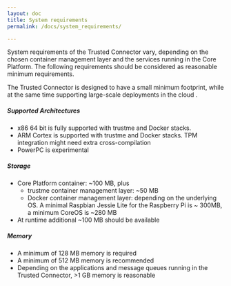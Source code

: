 ```yaml
---
layout: doc
title: System requirements
permalink: /docs/system_requirements/

---
```


System requirements of the Trusted Connector vary, depending on the chosen container management layer and the services running in the Core Platform. The following requirements should be considered as reasonable minimum requirements.

The Trusted Connector is designed to have a small minimum footprint, while at the same time supporting large-scale deployments in the cloud .

##### Supported Architectures

* x86 64 bit is fully supported with trustme and Docker stacks.
* ARM Cortex is supported with trustme and Docker stacks. TPM integration might need extra cross-compilation
* PowerPC is experimental


##### Storage

* Core Platform container: ~100 MB, plus
    * trustme container management layer: ~50 MB
    * Docker container management layer: depending on the underlying OS.
    A minimal Raspbian Jessie Lite for the Raspberry Pi is ~ 300MB, a minimum CoreOS is ~280 MB
 * At runtime additional ~100 MB should be available

##### Memory

* A minimum of 128 MB memory is required
* A minimum of 512 MB memory is recommended
* Depending on the applications and message queues running in the Trusted Connector, >1 GB memory is reasonable
